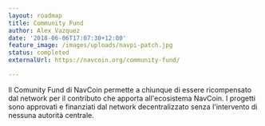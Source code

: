 ```yaml
---
layout: roadmap
title: Community Fund
author: Alex Vazquez
date: '2018-06-06T17:07:30+12:00'
feature_image: /images/uploads/navpi-patch.jpg
status: completed
externalUrl: https://navcoin.org/community-fund/

---
```


Il Comunity Fund di NavCoin permette a chiunque di essere ricompensato dal network per il contributo che apporta all'ecosistema NavCoin. I progetti sono approvati e finanziati dal network decentralizzato senza l'intervento di nessuna autorità&nbsp;centrale.
